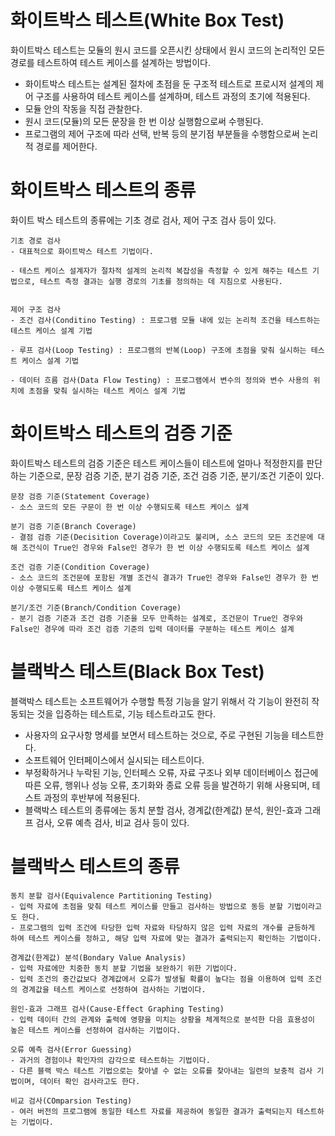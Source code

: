 # 화이트박스 테스트(White Box Test)
화이트박스 테스트는 모듈의 원시 코드를 오픈시킨 상태에서 원시 코드의 논리적인 모든 경로를 테스트하여 테스트 케이스를 설계하는 방법이다.

- 화이트박스 테스트는 설계된 절차에 초점을 둔 구조적 테스트로 프로시저 설계의 제어 구조를 사용하여 테스트 케이스를 설계하며, 테스트 과정의 초기에 적용된다.
- 모듈 안의 작동을 직접 관찰한다.
- 원시 코드(모듈)의 모든 문장을 한 번 이상 실행함으로써 수행된다.
- 프로그램의 제어 구조에 따라 선택, 반복 등의 분기점 부분들을 수행함으로써 논리적 경로를 제어한다.

# 화이트박스 테스트의 종류
화이트 박스 테스트의 종류에는 기초 경로 검사, 제어 구조 검사 등이 있다.
```
기초 경로 검사
- 대표적으로 화이트박스 테스트 기법이다.

- 테스트 케이스 설계자가 절차적 설계의 논리적 복잡성을 측정할 수 있게 해주는 테스트 기법으로, 테스트 측정 결과는 실행 경로의 기초를 정의하는 데 지침으로 사용된다.


제어 구조 검사
- 조건 검사(Conditino Testing) : 프로그램 모듈 내에 있는 논리적 조건을 테스트하는 테스트 케이스 설계 기법

- 루프 검사(Loop Testing) : 프로그램의 반복(Loop) 구조에 초점을 맞춰 실시하는 테스트 케이스 설계 기법

- 데이터 흐름 검사(Data Flow Testing) : 프로그램에서 변수의 정의와 변수 사용의 위치에 초점을 맞춰 실시하는 테스트 케이스 설계 기법
```

# 화이트박스 테스트의 검증 기준
화이트박스 테스트의 검증 기준은 테스트 케이스들이 테스트에 얼마나 적정한지를 판단하는 기준으로, 문장 검증 기준, 분기 검증 기준, 조건 검증 기준, 분기/조건 기준이 있다.
```
문장 검증 기준(Statement Coverage)
- 소스 코드의 모든 구문이 한 번 이상 수행되도록 테스트 케이스 설계

분기 검증 기준(Branch Coverage)
- 결점 검증 기준(Decisition Coverage)이라고도 불리며, 소스 코드의 모든 조건문에 대해 조건식이 True인 경우와 False인 경우가 한 번 이상 수행되도록 테스트 케이스 설계

조건 검증 기준(Condition Coverage)
- 소스 코드의 조건문에 포함된 개별 조건식 결과가 True인 경우와 False인 경우가 한 번 이상 수행되도록 테스트 케이스 설계

분기/조건 기준(Branch/Condition Coverage)
- 분기 검증 기준과 조건 검증 기준을 모두 만족하는 설계로, 조건문이 True인 경우와 False인 경우에 따라 조건 검증 기준의 입력 데이터를 구분하는 테스트 케이스 설계
```

# 블랙박스 테스트(Black Box Test)
블랙박스 테스트는 소프트웨어가 수행할 특정 기능을 알기 위해서 각 기능이 완전히 작동되는 것을 입증하는 테스트로, 기능 테스트라고도 한다.

- 사용자의 요구사항 명세를 보면서 테스트하는 것으로, 주로 구현된 기능을 테스트한다.
- 소프트웨어 인터페이스에서 실시되는 테스트이다.
- 부정확하거나 누락된 기능, 인터페스 오류, 자료 구조나 외부 데이터베이스 접근에 따른 오류, 행위나 성능 오류, 초기화와 종료 오류 등을 발견하기 위해 사용되며, 테스트 과정의 후반부에 적용된다.
- 블랙박스 테스트의 종류에는 동치 분할 검사, 경계값(한계값) 분석, 원인-효과 그래프 검사, 오류 예측 검사, 비교 검사 등이 있다.

# 블랙박스 테스트의 종류
```
동치 분할 검사(Equivalence Partitioning Testing)
- 입력 자료에 초점을 맞춰 테스트 케이스를 만들고 검사하는 방법으로 동등 분할 기법이라고도 한다.
- 프로그램의 입력 조건에 타당한 입력 자료와 타당하지 않은 입력 자료의 개수를 균등하게 하여 테스트 케이스를 정하고, 해당 입력 자료에 맞는 결과가 출력되는지 확인하는 기법이다.

경계값(한계값) 분석(Bondary Value Analysis)
- 입력 자료에만 치중한 동치 분할 기법을 보완하기 위한 기법이다.
- 입력 조건의 중간값보다 경계값에서 오류가 발생될 확률이 높다는 점을 이용하여 입력 조건의 경계값을 테스트 케이스로 선정하여 검사하는 기법이다.

원인-효과 그래프 검사(Cause-Effect Graphing Testing)
- 입력 데이터 간의 관계와 출력에 영향을 미치는 상황을 체계적으로 분석한 다음 효용성이 높은 테스트 케이스를 선정하여 검사하는 기법이다.

오류 예측 검사(Error Guessing)
- 과거의 경험이나 확인자의 감각으로 테스트하는 기법이다.
- 다른 블랙 박스 테스트 기법으로는 찾아낼 수 없는 오류를 찾아내는 일련의 보충적 검사 기법이며, 데이터 확인 검사라고도 한다.

비교 검사(COmparsion Testing)
- 여러 버전의 프로그램에 동일한 테스트 자료를 제공하여 동일한 결과가 출력되는지 테스트하는 기법이다.
```
